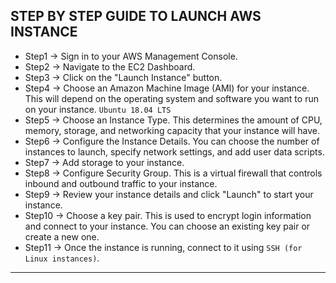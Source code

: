 ## STEP BY STEP GUIDE TO LAUNCH AWS INSTANCE

- Step1 -> Sign in to your AWS Management Console.
- Step2 -> Navigate to the EC2 Dashboard.
- Step3 -> Click on the "Launch Instance" button.
- Step4 -> Choose an Amazon Machine Image (AMI) for your instance. This will depend on the operating system and software you want to run on your instance. `Ubuntu 18.04 LTS`
- Step5 -> Choose an Instance Type. This determines the amount of CPU, memory, storage, and networking capacity that your instance will have.
- Step6 -> Configure the Instance Details. You can choose the number of instances to launch, specify network settings, and add user data scripts.
- Step7 -> Add storage to your instance.
- Step8 -> Configure Security Group. This is a virtual firewall that controls inbound and outbound traffic to your instance.
- Step9 -> Review your instance details and click "Launch" to start your instance.
- Step10 -> Choose a key pair. This is used to encrypt login information and connect to your instance. You can choose an existing key pair or create a new one.
- Step11 -> Once the instance is running, connect to it using `SSH (for Linux instances)`.

----------------------------------------------------------------------------------------------------------------------------------------------------------------------






